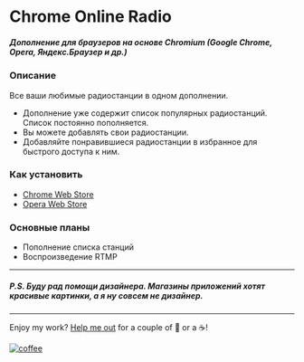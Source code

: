 Chrome Online Radio
======

##### _Дополнение для браузеров на основе Chromium (Google Chrome, Opera, Яндекс.Браузер и др.)_

### Описание

Все ваши любимые радиостанции в одном дополнении.

* Дополнение уже содержит список популярных радиостанций. Список постоянно пополняется.
* Вы можете добавлять свои радиостанции.
* Добавляйте понравившиеся радиостанции в избранное для быстрого доступа к ним.

### Как установить
* [Chrome Web Store](https://chrome.google.com/webstore/detail/online-radio/ccjcjodilinmaelnmmombddiaeomcfgc)
* [Opera Web Store](https://addons.opera.com/ru/extensions/details/online-radio/)

### Основные планы
* Пополнение списка станций
* Воспроизведение RTMP

---

##### P.S. Буду рад помощи дизайнера. Магазины приложений хотят красивые картинки, а я ну совсем не дизайнер.

---

Enjoy my work? [Help me out](https://yoomoney.ru/to/410019180291197) for a couple of :beers: or a :coffee:!

[![coffee](https://www.buymeacoffee.com/assets/img/custom_images/black_img.png)](https://yoomoney.ru/to/410019180291197)
